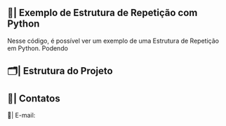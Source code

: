  ## 📑| Exemplo de Estrutura de Repetição com Python 

   Nesse código, é possível ver um exemplo de uma Estrutura de Repetição em Python. Podendo 

 ## 
 
 ## 🗂️| Estrutura do Projeto



 ## 📱| Contatos

   📩| E-mail: 
 
